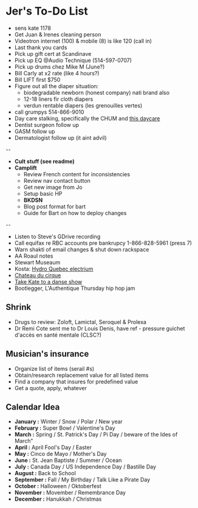 # Jer's To-Do List

- sens kate 1178
- Get Juan & Irenes cleaning person
- Videotron internet (100) & mobile (8) is like 120 (call in)
- Last thank you cards
- Pick up gift cert at Scandinave
- Pick up EQ @Audio Technique (514-597-0707)
- Pick up drums chez Mike M (June?)
- Bill Carly at x2 rate (like 4 hours?)
- Bill LIFT first $750
- Figure out all the diaper situation:
  - biodegradable newborn (honest company) nati brand also
  - 12-18 liners fir cloth diapers
  - verdun rentable diapers (les grenouilles vertes)
- call grumpys 514-866-9010‬
- Day care stalking, specifically the CHUM and [this daycare](https://www.facebook.com/pg/cpelavouteenchantee/about/?ref=page_internal)
- Dentist surgeon follow up
- GASM follow up
- Dermatologist follow up (it aint advil)

--

- **Cult stuff (see readme)**
- **Camplift**
  - Review French content for inconsistencies
  - Review nav contact button
  - Get new image from Jo
  - Setup basic HP
  - **BKDSN**
  - Blog post format for bart
  - Guide for Bart on how to deploy changes

--

- Listen to Steve's GDrive recording
- Call equifax re RBC accounts pre bankrupcy 1-866-828-5961 (press 7)
- Warn shakti of email changes & shut down rackspace
- AA Roaul notes
- Stewart Museaum
- Kosta: [Hydro Quebec electrium](http://www.hydroquebec.com/visit/monteregie/electrium.html)
- [Chateau du cirque](https://www.chateau-cirque.com/)
- [Take Kate to a danse show](https://www.quebecdanse.org/)
- Bootlegger, L'Authentique Thursday hip hop jam

## Shrink

- Drugs to review: Zoloft, Lamictal, Seroquel & Prolexa
- Dr Remi Cote sent me to Dr Louis Denis, have ref - pressure guichet d'accès en santé mentale (CLSC?)

## Musician's insurance

- Organize list of items (serail #s)
- Obtain/research replacement value for all listed items
- Find a company that insures for predefined value
- Get a quote, apply, whatever

## Calendar Idea

- **January :** Winter / Snow / Polar / New year
- **February :** Super Bowl / Valentine's Day
- **March :** Spring / St. Patrick's Day / Pi Day / beware of the Ides of March”
- **April :** April Fool's Day / Easter
- **May :** Cinco de Mayo / Mother's Day
- **June :** St. Jean Baptiste / Summer / Ocean
- **July :** Canada Day / US Independence Day / Bastille Day
- **August :** Back to School
- **September :** Fall / My Birthday / Talk Like a Pirate Day
- **October :** Halloween / Oktoberfest
- **November :** Movember / Remembrance Day
- **December :** Hanukkah / Christmas
